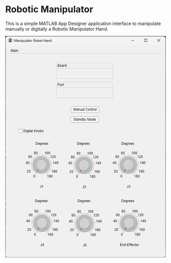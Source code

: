 # Robotic Manipulator

This is a simple MATLAB App Designer application interface to manipulate manually or digitally a Robotic Manipulator Hand.

<p align="center">
  <img width="auto" height="auto" src="img/interface.png">
</p>